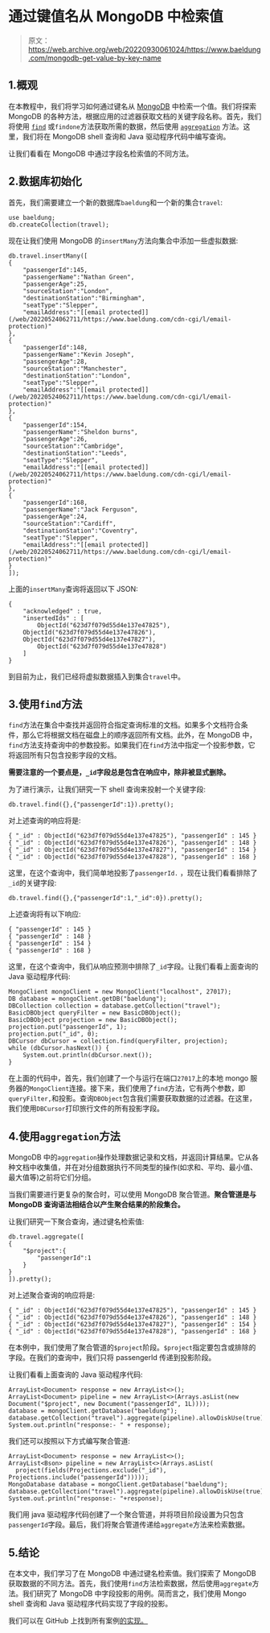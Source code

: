 # 通过键值名从 MongoDB 中检索值

> 原文：<https://web.archive.org/web/20220930061024/https://www.baeldung.com/mongodb-get-value-by-key-name>

## 1.概观

在本教程中，我们将学习如何通过键名从 [MongoDB](https://web.archive.org/web/20220524062711/https://www.mongodb.com/) 中检索一个值。我们将探索 MongoDB 的各种方法，根据应用的过滤器获取文档的关键字段名称。首先，我们将使用 [`find`](https://web.archive.org/web/20220524062711/https://www.mongodb.com/docs/manual/reference/method/db.collection.find/) 或`findone`方法获取所需的数据，然后使用 [`aggregation`](https://web.archive.org/web/20220524062711/https://www.mongodb.com/docs/manual/aggregation/) 方法。这里，我们将在 MongoDB shell 查询和 Java 驱动程序代码中编写查询。

让我们看看在 MongoDB 中通过字段名检索值的不同方法。

## 2.数据库初始化

首先，我们需要建立一个新的数据库`baeldung`和一个新的集合`travel`:

```
use baeldung;
db.createCollection(travel);
```

现在让我们使用 MongoDB 的`insertMany`方法向集合中添加一些虚拟数据:

```
db.travel.insertMany([
{ 
    "passengerId":145,
    "passengerName":"Nathan Green",
    "passengerAge":25,
    "sourceStation":"London",
    "destinationStation":"Birmingham",
    "seatType":"Slepper",
    "emailAddress":"[[email protected]](/web/20220524062711/https://www.baeldung.com/cdn-cgi/l/email-protection)"
},
{ 
    "passengerId":148,
    "passengerName":"Kevin Joseph",
    "passengerAge":28,
    "sourceStation":"Manchester",
    "destinationStation":"London",
    "seatType":"Slepper",
    "emailAddress":"[[email protected]](/web/20220524062711/https://www.baeldung.com/cdn-cgi/l/email-protection)"
},
{ 
    "passengerId":154,
    "passengerName":"Sheldon burns",
    "passengerAge":26,
    "sourceStation":"Cambridge",
    "destinationStation":"Leeds",
    "seatType":"Slepper",
    "emailAddress":"[[email protected]](/web/20220524062711/https://www.baeldung.com/cdn-cgi/l/email-protection)"
},
{ 
    "passengerId":168,
    "passengerName":"Jack Ferguson",
    "passengerAge":24,
    "sourceStation":"Cardiff",
    "destinationStation":"Coventry",
    "seatType":"Slepper",
    "emailAddress":"[[email protected]](/web/20220524062711/https://www.baeldung.com/cdn-cgi/l/email-protection)"
}
]);
```

上面的`insertMany`查询将返回以下 JSON:

```
{
    "acknowledged" : true,
    "insertedIds" : [
        ObjectId("623d7f079d55d4e137e47825"),
	ObjectId("623d7f079d55d4e137e47826"),
	ObjectId("623d7f079d55d4e137e47827"),
        ObjectId("623d7f079d55d4e137e47828")
    ]
}
```

到目前为止，我们已经将虚拟数据插入到集合`travel`中。

## 3.使用`find`方法

`find`方法在集合中查找并返回符合指定查询标准的文档。如果多个文档符合条件，那么它将根据文档在磁盘上的顺序返回所有文档。此外，在 MongoDB 中，`find`方法支持查询中的参数投影。如果我们在`find`方法中指定一个投影参数，它将返回所有只包含投影字段的文档。

**需要注意的一个要点是，`_id`字段总是包含在响应中，除非被显式删除。**

为了进行演示，让我们研究一下 shell 查询来投射一个关键字段:

```
db.travel.find({},{"passengerId":1}).pretty();
```

对上述查询的响应将是:

```
{ "_id" : ObjectId("623d7f079d55d4e137e47825"), "passengerId" : 145 }
{ "_id" : ObjectId("623d7f079d55d4e137e47826"), "passengerId" : 148 }
{ "_id" : ObjectId("623d7f079d55d4e137e47827"), "passengerId" : 154 }
{ "_id" : ObjectId("623d7f079d55d4e137e47828"), "passengerId" : 168 }
```

这里，在这个查询中，我们简单地投影了`passengerId.` ，现在让我们看看排除了`_id`的关键字段:

```
db.travel.find({},{"passengerId":1,"_id":0}).pretty();
```

上述查询将有以下响应:

```
{ "passengerId" : 145 }
{ "passengerId" : 148 }
{ "passengerId" : 154 }
{ "passengerId" : 168 }
```

这里，在这个查询中，我们从响应预测中排除了`_id`字段。让我们看看上面查询的 Java 驱动程序代码:

```
MongoClient mongoClient = new MongoClient("localhost", 27017);
DB database = mongoClient.getDB("baeldung");
DBCollection collection = database.getCollection("travel");
BasicDBObject queryFilter = new BasicDBObject();
BasicDBObject projection = new BasicDBObject();
projection.put("passengerId", 1);
projection.put("_id", 0);
DBCursor dbCursor = collection.find(queryFilter, projection);
while (dbCursor.hasNext()) {
    System.out.println(dbCursor.next());
}
```

在上面的代码中，首先，我们创建了一个与运行在端口`27017`上的本地 mongo 服务器的`MongoClient`连接。接下来，我们使用了`find`方法，它有两个参数，即`queryFilter,`和投影。查询`DBObject`包含我们需要获取数据的过滤器。在这里，我们使用`DBCursor`打印旅行文件的所有投影字段。

## 4.使用`aggregation`方法

MongoDB 中的`aggregation`操作处理数据记录和文档，并返回计算结果。它从各种文档中收集值，并在对分组数据执行不同类型的操作(如求和、平均、最小值、最大值等)之前将它们分组。

当我们需要进行更复杂的聚合时，可以使用 MongoDB 聚合管道。**聚合管道是与 MongoDB 查询语法相结合以产生聚合结果的阶段集合。**

让我们研究一下聚合查询，通过键名检索值:

```
db.travel.aggregate([
{
    "$project":{
        "passengerId":1
    }
}
]).pretty();
```

对上述聚合查询的响应将是:

```
{ "_id" : ObjectId("623d7f079d55d4e137e47825"), "passengerId" : 145 }
{ "_id" : ObjectId("623d7f079d55d4e137e47826"), "passengerId" : 148 }
{ "_id" : ObjectId("623d7f079d55d4e137e47827"), "passengerId" : 154 }
{ "_id" : ObjectId("623d7f079d55d4e137e47828"), "passengerId" : 168 }
```

在本例中，我们使用了聚合管道的`$project`阶段。`$project`指定要包含或排除的字段。在我们的查询中，我们只将 passengerId 传递到投影阶段。

让我们看看上面查询的 Java 驱动程序代码:

```
ArrayList<Document> response = new ArrayList<>();
ArrayList<Document> pipeline = new ArrayList<>(Arrays.asList(new Document("$project", new Document("passengerId", 1L))));
database = mongoClient.getDatabase("baeldung");
database.getCollection("travel").aggregate(pipeline).allowDiskUse(true).into(response);
System.out.println("response:- " + response);
```

我们还可以按照以下方式编写聚合管道:

```
ArrayList<Document> response = new ArrayList<>();
ArrayList<Bson> pipeline = new ArrayList<>(Arrays.asList(
  project(fields(Projections.exclude("_id"), Projections.include("passengerId")))));
MongoDatabase database = mongoClient.getDatabase("baeldung");
database.getCollection("travel").aggregate(pipeline).allowDiskUse(true).into(response);
System.out.println("response:- "+response);
```

我们用 java 驱动程序代码创建了一个聚合管道，并将项目阶段设置为只包含`passengerId`字段。最后，我们将聚合管道传递给`aggregate`方法来检索数据。

## 5.结论

在本文中，我们学习了在 MongoDB 中通过键名检索值。我们探索了 MongoDB 获取数据的不同方法。首先，我们使用`find`方法检索数据，然后使用`aggregate`方法。我们研究了 MongoDB 中字段投影的用例。简而言之，我们使用 Mongo shell 查询和 Java 驱动程序代码实现了字段的投影。

我们可以在 GitHub 上找到所有案例[的实现。](https://web.archive.org/web/20220524062711/https://github.com/eugenp/tutorials/tree/master/persistence-modules/java-mongodb-2)